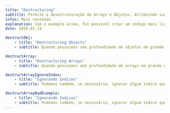 ```yaml
---
title: "Destructuring"
subtitle: Permite a desestruturação de Arrays e Objetos. Atribuindo suas propriedades à novas variáveis.
infos: Mais conteúdo
explanation: Com o exemplo acima, foi possivel criar um código mais limpo, estruturado e legível. Sem esse conceito, teriamos que acessar os valores replicando o nome do objeto, por exemplo, no código abaixo
date: 2020-01-14

destructObj: 
    - title: "Destructuring Objects"
    - subtitle: Quando possuimos uma profundidade de objetos em grande escala, podemos utilizar a desestruturação de objetos.

destructArray: 
    - title: "Destructuring Arrays"
    - subtitle: Quando possuimos uma profundidade de arrays em grande escala, podemos utilizar a desestruturação de arrays, que nos permite alocar diretamente um indice do array em uma variavel, seja esse indice um object, boolean, string, number.

destructArrayIgnoreIndex: 
    - title: "Ignorando Indices"
    - subtitle: Podemos também, se necessário, ignorar algum indice que não seja necessário, como mostra o exemplo abaixo.

destructArrayBadExample:
    - title: "Ignorando Indices"
    - subtitle: Podemos também, se necessário, ignorar algum indice que não seja necessário, como mostra o exemplo abaixo.
---
```

